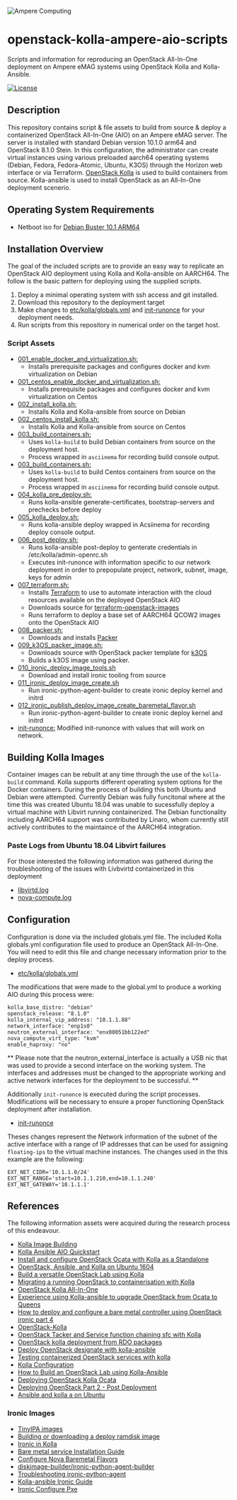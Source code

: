 ![Ampere Computing](https://avatars2.githubusercontent.com/u/34519842?s=400&u=1d29afaac44f477cbb0226139ec83f73faefe154&v=4)

# openstack-kolla-ampere-aio-scripts

Scripts and information for reproducing an OpenStack All-In-One deployment on Ampere eMAG systems using OpenStack Kolla and Kolla-Ansible.

[![License](https://img.shields.io/badge/License-Apache%202.0-blue.svg)](https://opensource.org/licenses/Apache-2.0)

## Description

This repository contains script & file assets to build from source & deploy a containerized OpenStack All-In-One (AIO) on an Ampere eMAG server. The server is installed with standard Debian version 10.1.0 arm64 and OpenStack 8.1.0 Stein. In this configuration, the administrator can create virtual instances using various preloaded aarch64 operating systems (Debian, Fedora, Fedora-Atomic, Ubuntu, K3OS) through the Horizon web interface or via Terraform.
[OpenStack Kolla](https://opendev.org/openstack/kolla) is used to build containers from source. Kolla-ansible is used to install OpenStack as an All-In-One deployment scenerio.

<script  id="asciicast-276985" src="https://asciinema.org/a/276985.js" async data-autoplay="true" data-size="small" data-speed="2"></script>

## Operating System Requirements

* Netboot iso for [Debian Buster 10.1 ARM64](https://gensho.ftp.acc.umu.se/mirror/cdimage/release/10.1.0/arm64/iso-cd/debian-10.1.0-arm64-netinst.iso)

## Installation Overview

The goal of the included scripts are to provide an easy way to replicate an OpenStack AIO deployment using Kolla and Kolla-ansible on AARCH64.
The follow is the basic pattern for deploying using the supplied scripts.

1. Deploy a minimal operating system with ssh access and git installed.
1. Download this repository to the deployment target
1. Make changes to [etc/kolla/globals.yml](etc/kolla/globals.yml) and [init-runonce](init-runonce) for your deployment needs.
1. Run scripts from this repository in numerical order on the target host.

### Script Assets

* [001_enable_docker_and_virtualization.sh:](001_enable_docker_and_virtualization.sh)
  * Installs prerequisite packages and configures docker and kvm virtualization on Debian
* [001_centos_enable_docker_and_virtualization.sh:](001_enable_docker_and_virtualization.sh)
  * Installs prerequisite packages and configures docker and kvm virtualization on Centos
* [002_install_kolla.sh:](002_install_kolla.sh)
  * Installs Kolla and Kolla-ansible from source on Debian
* [002_centos_install_kolla.sh:](002_install_kolla.sh)
  * Installs Kolla and Kolla-ansible from source on Centos
* [003_build_containers.sh:](003_build_containers.sh)
  * Uses `kolla-build` to build Debian containers from source on the deployment host.
  * Process wrapped in `asciinema` for recording build console output.
* [003_build_containers.sh:](003_centos_build_containers.sh)
  * Uses `kolla-build` to build Centos containers from source on the deployment host.
  * Process wrapped in `asciinema` for recording build console output.
* [004_kolla_pre_deploy.sh:](004_kolla_pre_deploy.sh)
  * Runs kolla-ansible generate-certificates, bootstrap-servers and prechecks before deploy
* [005_kolla_deploy.sh:](005_kolla_deploy.sh)
  * Runs kolla-ansible deploy wrapped in Acsiinema for recording deploy console output.
* [006_post_deploy.sh:](006_post_deploy.sh)
  * Runs kolla-ansible post-deploy to genterate credentials in /etc/kolla/admin-openrc.sh
  * Executes init-runonce with information specific to our network deployment in order to prepopulate project, network, subnet, image, keys for admin
* [007_terraform.sh:](007_terraform.sh)
  * Installs [Terraform](https://terraform.io) to use to automate interaction with the cloud resources available on the deployed OpenStack AIO
  * Downloads source for [terraform-openstack-images](https://github.com/amperecomputing/terraform-openstack-images)
  * Runs terraform to deploy a base set of AARCH64 QCOW2 images onto the OpenStack AIO
* [008_packer.sh:](008_packer.sh)
  * Downloads and installs [Packer](https://packer.io)
* [009_k3OS_packer_image.sh:](009_k3OS_packer_image.sh)
  * Downloads source with OpenStack packer template for [k3OS](https://github.com/ppouliot/k3os)
  * Builds a k3OS image using packer.
* [010_ironic_deploy_image_tools.sh](010_ironic_deploy_image_tools.sh)
  * Download and install ironic tooling from source
* [011_ironic_deploy_image_create.sh](011_ironic_deploy_image_create.sh)
  * Run ironic-python-agent-builder to create ironic deploy kernel and initrd
* [012_ironic_publish_deploy_image_create_baremetal_flavor.sh](012_ironic_publish_deploy_image_create_baremetal_flavor.sh)
  * Run ironic-python-agent-builder to create ironic deploy kernel and initrd
* [init-runonce:](init-runonce) Modified init-runonce with values that will work on network.


## Building Kolla Images

Container images can be rebuilt at any time through the use of the `kolla-build` command.
Kolla supports different operating system options for the Docker containers.
During the process of building this both Ubuntu and Debian were attempted.
Currently Debian was fully funcitonal where at the time this was created Ubuntu 18.04 was unable to sucessfully deploy a virtual machine with Libvirt running containerized.
The Debian functionality including AARCH64 support was contributed by Linaro, whom currently still actively contributes to the maintaince of the AARCH64 integration.

###  Paste Logs from Ubuntu 18.04 Libvirt failures

For those interested the following information was gathered during the troubleshooting of the issues with Livbvirtd containerized in this deployment

  * [libvirtd.log](http://paste.openstack.org/show/781097/)
  * [nova-compute.log](http://paste.openstack.org/show/781098/)

## Configuration 

Configuration is done via the included globals.yml file.
The included Kolla globals.yml configuration file used to produce an OpenStack All-In-One.
You will need to edit this file and change necessary information prior to the deploy process.

* [etc/kolla/globals.yml](etc/kolla/globals.yml)

The modifications that were made to the global.yml to produce a working AIO during this process were:

```
kolla_base_distro: "debian"
openstack_release: "8.1.0"
kolla_internal_vip_address: "10.1.1.88"
network_interface: "enp1s0"
neutron_external_interface: "enx00051bb122ed"
nova_compute_virt_type: "kvm"
enable_haproxy: "no"
```

** Please note that the neutron_external_interface is actually a USB nic that was used to provide a second interface on the working system.   The interfaces and addresses  must be changed to the appropriate working and active network interfaces for the deployment to be successful. **

Additionally `init-runonce` is executed during the script processes.  Modifications will be necessary to ensure a proper functioning OpenStack deployment after installation.

* [init-runonce](init-runonce)

Theses changes represent the Network information of the subnet of the active interface with a range of IP addresses that can be used for assigning `floating-ips` to the virtual machine instances.  The changes used in the this example are the following:

```
EXT_NET_CIDR='10.1.1.0/24'
EXT_NET_RANGE='start=10.1.1.210,end=10.1.1.240'
EXT_NET_GATEWAY='10.1.1.1'
```
## References

The following information assets were acquired during the research process of this endeavour.

* [Kolla Image Building](https://docs.openstack.org/kolla/latest/admin/image-building.html)
* [Kolla Ansible AIO Quickstart](https://docs.openstack.org/openstack-ansible/latest/user/aio/quickstart.html)
* [Install and configure OpenStack Ocata with Kolla as a Standalone](https://blog.inkubate.io/install-and-configure-openstack-ocata-with-kolla-as-a-standalone)
* [OpenStack, Ansible, and Kolla on Ubuntu 1604](https://elatov.github.io/2018/01/openstack-ansible-and-kolla-on-ubuntu-1604/)
* [Build a versatile OpenStack Lab using Kolla](https://www.linuxjournal.com/content/build-versatile-openstack-lab-kolla)
* [Migrating a running OpenStack to containerisation with Kolla](https://www.stackhpc.com/migrating-to-kolla.html)
* [OpenStack Kolla All-In-One](https://www.openstackfaq.com/openstack-kolla-all-in-one/)
* [Experience using Kolla-ansible to upgrade OpenStack from Ocata to Queens](https://blog.zhaw.ch/icclab/experience-using-kolla-ansible-to-upgrade-openstack-from-ocata-to-queens/)
* [How to deploy and configure a bare metal controller using OpenStack ironic part 4](https://software.intel.com/en-us/blogs/2017/04/19/how-to-configure-and-deploy-a-bare-metal-controller-using-openstack-ironic-part-4)
* [OpenStack-Kolla](https://shreddedbacon.com/post/openstack-kolla/)
* [OpenStack Tacker and Service function chaining sfc with Kolla](https://egonzalez.org/docs/build/html/2017-08-28-openstack-tacker-and-service-function-chaining-sfc-with-kolla.html)
* [OpenStack kolla deployment from RDO packages](https://egonzalez.org/docs/build/html/2016-04-24-openstack-kolla-deployment-from-rdo-packages.html)
* [Deploy OpenStack designate with kolla-ansible](https://egonzalez.org/docs/build/html/2017-02-22-deploy-openstack-designate-with-kolla-ansible.html)
* [Testing containerized OpenStack services with kolla](http://jaormx.github.io/2017/testing-containerized-openstack-services-with-kolla/)
* [Kolla Configuration](https://storage.gra1.cloud.ovh.net/v1/AUTH_dcaab5e32b234d56b626f72581e3644c/logs_46/676646/1/gate/openstack-tox-docs/a912ea4/html/configuration/kolla.html)
* [How to Build an OpenStack Lab using Kolla-Ansible](https://www.packetflow.co.uk/openstack-installation-via-kolla-anisble/)
* [Deploying OpenStack Kolla Ocata](https://jamesbenson.weebly.com/blog/deploying-openstack-kolla-ocata)
* [Deploying OpenStack Part 2 - Post Deployment](https://jamesbenson.weebly.com/blog/deploying-openstack-part-2-post-deployment)
* [Ansible and kolla a on Ubuntu](https://elatov.github.io/2018/01/openstack-ansible-and-kolla-on-ubuntu-1604/)

### Ironic Images

* [TinyIPA images](https://docs.openstack.org/ironic-python-agent-builder/latest/admin/tinyipa.html)
* [Building or downloading a deploy ramdisk image](https://docs.openstack.org/ironic/pike/install/deploy-ramdisk.html#deploy-ramdisk)
* [Ironic in Kolla](https://docs.openstack.org/kolla-ansible/rocky/reference/ironic-guide.html)
* [Bare metal service Installation Guide](https://docs.openstack.org/ironic/queens/install/refarch/common.html)
* [Configure Nova Baremetal Flavors](https://docs.openstack.org/ironic/train/install/configure-nova-flavors.html)
* [diskimage-builder/ironic-python-agent-builder](https://docs.openstack.org/ironic-python-agent-builder/latest/admin/dib.html)
* [Troubleshooting ironic-python-agent](https://docs.openstack.org/ironic-python-agent/latest/admin/troubleshooting.html#ironic-python-agent-builder)
* [Kolla-ansible Ironic Guide](https://docs.openstack.org/kolla-ansible/train/reference/bare-metal/ironic-guide.html)
* [Ironic Configure Pxe](https://docs.openstack.org/ironic/latest/install/configure-pxe.html)


